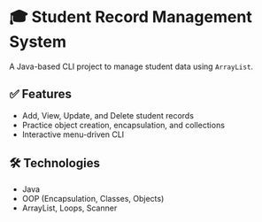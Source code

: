 # 🎓 Student Record Management System

A Java-based CLI project to manage student data using `ArrayList`.

## ✅ Features
- Add, View, Update, and Delete student records
- Practice object creation, encapsulation, and collections
- Interactive menu-driven CLI

## 🛠 Technologies
- Java
- OOP (Encapsulation, Classes, Objects)
- ArrayList, Loops, Scanner

